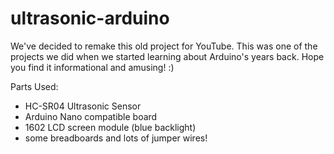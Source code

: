 # ultrasonic-arduino

We've decided to remake this old project for YouTube. This was one of the projects we did when we started learning about Arduino's years back. Hope you find it informational and amusing! :)

Parts Used:
- HC-SR04 Ultrasonic Sensor
- Arduino Nano compatible board
- 1602 LCD screen module (blue backlight)
- some breadboards and lots of jumper wires!
